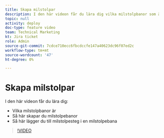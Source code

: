 ```yaml
---
title: Skapa milstolpar
description: I den här videon får du lära dig vilka milstolpbanor som är, hur du skapar milstolpbanor och hur du lägger till milstolpsteg.
topic: null
activity: deploy
doc-type: feature video
team: Technical Marketing
kt: Jira ticket
role: Admin
source-git-commit: 7cdce710ecc6fbcdccfe147a40623dc96f07ed2c
workflow-type: tm+mt
source-wordcount: '47'
ht-degree: 0%

---
```


# Skapa milstolpar

I den här videon får du lära dig:

* Vilka milstolpbanor är
* Så här skapar du milstolpebanor
* Så här lägger du till milstolpesteg i en milstolpebana

>[!VIDEO](https://video.tv.adobe.com/v/335204/?quality=12)
